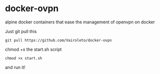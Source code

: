 # docker-ovpn
alpine docker containers that ease the management of openvpn on docker

Just git pull this

```
git pull https://github.com/Vairoleto/docker-ovpn
```
chmod +x the start.sh script

```
chmod +x start.sh
```
and run it!
